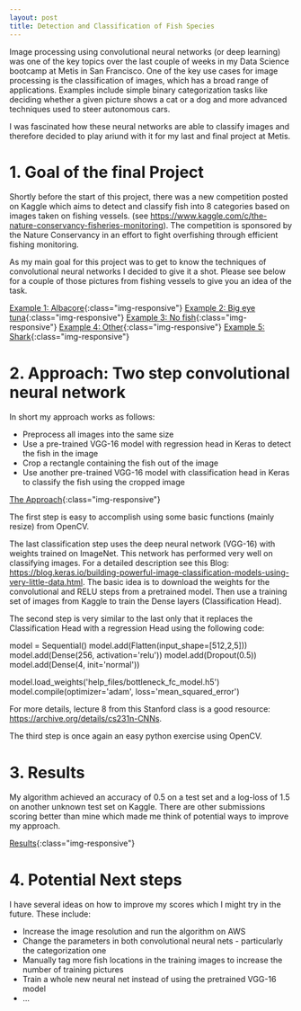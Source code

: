 ```yaml
---
layout: post
title: Detection and Classification of Fish Species
---
```


Image processing using convolutional neural networks (or deep learning) was one of the key topics over the last couple of weeks in my Data Science bootcamp at Metis in San Francisco. One of the key use cases for image processing is the classification of images, which has a broad range of applications. Examples include simple binary categorization tasks like deciding whether a given picture shows a cat or a dog and more advanced techniques used to steer autonomous cars.

I was fascinated how these neural networks are able to classify images and therefore decided to play ariund with it for my last and final project at Metis.

# 1. Goal of the final Project
  
Shortly before the start of this project, there was a new competition posted on Kaggle which aims to detect and classify fish into 8 categories based on images taken on fishing vessels. (see https://www.kaggle.com/c/the-nature-conservancy-fisheries-monitoring). The competition is sponsored by the Nature Conservancy in an effort to fight overfishing through efficient fishing monitoring.

As my main goal for this project was to get to know the techniques of convolutional neural networks I decided to give it a shot. Please see below for a couple of those pictures from fishing vessels to give you an idea of the task.

[Example 1: Albacore](/images/Final/ALB.jpg){:class="img-responsive"}
[Example 2: Big eye tuna](/images/Final/BET.jpg){:class="img-responsive"}
[Example 3: No fish](/images/Final/NoF.jpg){:class="img-responsive"}
[Example 4: Other](/images/Final/Other.jpg){:class="img-responsive"}
[Example 5: Shark](/images/Final/shark.jpg){:class="img-responsive"}

# 2. Approach: Two step convolutional neural network
  
In short my approach works as follows:

* Preprocess all images into the same size
* Use a pre-trained VGG-16 model with regression head in Keras to detect the fish in the image
* Crop a rectangle containing the fish out of the image
* Use another pre-trained VGG-16 model with classification head in Keras to classify the fish using the cropped image

[The Approach](/images/Final/Process.png){:class="img-responsive"}

The first step is easy to accomplish using some basic functions (mainly resize) from OpenCV.

The last classification step uses the deep neural network (VGG-16) with weights trained on ImageNet. This network has performed very well on classifying images. For a detailed description see this Blog: https://blog.keras.io/building-powerful-image-classification-models-using-very-little-data.html. The basic idea is to download the weights for the convolutional and RELU steps from a pretrained model. Then use a training set of images from Kaggle to train the Dense layers (Classification Head).

The second step is very similar to the last only that it replaces the Classification Head with a regression Head using the following code: 

model = Sequential()
model.add(Flatten(input_shape=[512,2,5]))
model.add(Dense(256, activation='relu'))
model.add(Dropout(0.5))
model.add(Dense(4, init='normal'))

model.load_weights('help_files/bottleneck_fc_model.h5')
model.compile(optimizer='adam', loss='mean_squared_error')

For more details, lecture 8 from this Stanford class is a good resource: https://archive.org/details/cs231n-CNNs.

The third step is once again an easy python exercise using OpenCV.

# 3. Results

My algorithm achieved an accuracy of 0.5 on a test set and a log-loss of 1.5 on another unknown test set on Kaggle. There are other submissions scoring better than mine which made me think of potential ways to improve my approach. 

[Results](/images/Final/Results.png){:class="img-responsive"}

# 4. Potential Next steps

I have several ideas on how to improve my scores which I might try in the future. These include:

* Increase the image resolution and run the algorithm on AWS
* Change the parameters in both convolutional neural nets - particularly the categorization one
* Manually tag more fish locations in the training images to increase the number of training pictures
* Train a whole new neural net instead of using the pretrained VGG-16 model
* ...


